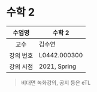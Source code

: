 수학 2
========

수업명 | 수학 2
:----:|----
교수 | 김수연
강의 번호 | L0442.000300
강의 시점 | 2021, Spring

> 비대면 녹화강의, 공지 등은 eTL
